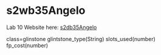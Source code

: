 # s2wb35Angelo
Lab 10
Website here:
[s2db35Angelo](https://s2db35angelo.herokuapp.com/)

class=glinstone
glintstone_type(String)
slots_used(number)
fp_cost(number)
